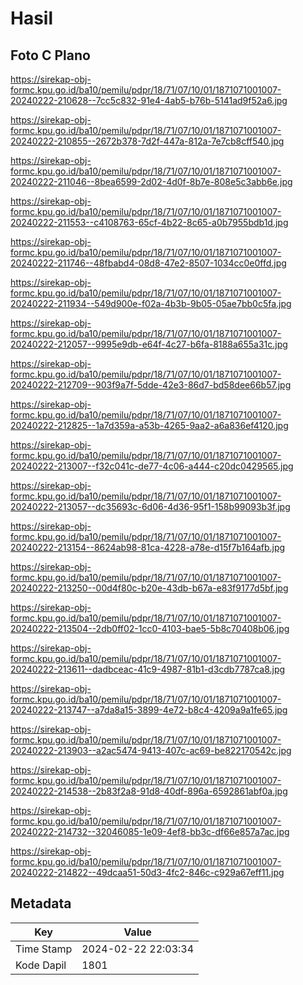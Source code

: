 # Hasil

## Foto C Plano

https://sirekap-obj-formc.kpu.go.id/ba10/pemilu/pdpr/18/71/07/10/01/1871071001007-20240222-210628--7cc5c832-91e4-4ab5-b76b-5141ad9f52a6.jpg

https://sirekap-obj-formc.kpu.go.id/ba10/pemilu/pdpr/18/71/07/10/01/1871071001007-20240222-210855--2672b378-7d2f-447a-812a-7e7cb8cff540.jpg

https://sirekap-obj-formc.kpu.go.id/ba10/pemilu/pdpr/18/71/07/10/01/1871071001007-20240222-211046--8bea6599-2d02-4d0f-8b7e-808e5c3abb6e.jpg

https://sirekap-obj-formc.kpu.go.id/ba10/pemilu/pdpr/18/71/07/10/01/1871071001007-20240222-211553--c4108763-65cf-4b22-8c65-a0b7955bdb1d.jpg

https://sirekap-obj-formc.kpu.go.id/ba10/pemilu/pdpr/18/71/07/10/01/1871071001007-20240222-211746--48fbabd4-08d8-47e2-8507-1034cc0e0ffd.jpg

https://sirekap-obj-formc.kpu.go.id/ba10/pemilu/pdpr/18/71/07/10/01/1871071001007-20240222-211934--549d900e-f02a-4b3b-9b05-05ae7bb0c5fa.jpg

https://sirekap-obj-formc.kpu.go.id/ba10/pemilu/pdpr/18/71/07/10/01/1871071001007-20240222-212057--9995e9db-e64f-4c27-b6fa-8188a655a31c.jpg

https://sirekap-obj-formc.kpu.go.id/ba10/pemilu/pdpr/18/71/07/10/01/1871071001007-20240222-212709--903f9a7f-5dde-42e3-86d7-bd58dee66b57.jpg

https://sirekap-obj-formc.kpu.go.id/ba10/pemilu/pdpr/18/71/07/10/01/1871071001007-20240222-212825--1a7d359a-a53b-4265-9aa2-a6a836ef4120.jpg

https://sirekap-obj-formc.kpu.go.id/ba10/pemilu/pdpr/18/71/07/10/01/1871071001007-20240222-213007--f32c041c-de77-4c06-a444-c20dc0429565.jpg

https://sirekap-obj-formc.kpu.go.id/ba10/pemilu/pdpr/18/71/07/10/01/1871071001007-20240222-213057--dc35693c-6d06-4d36-95f1-158b99093b3f.jpg

https://sirekap-obj-formc.kpu.go.id/ba10/pemilu/pdpr/18/71/07/10/01/1871071001007-20240222-213154--8624ab98-81ca-4228-a78e-d15f7b164afb.jpg

https://sirekap-obj-formc.kpu.go.id/ba10/pemilu/pdpr/18/71/07/10/01/1871071001007-20240222-213250--00d4f80c-b20e-43db-b67a-e83f9177d5bf.jpg

https://sirekap-obj-formc.kpu.go.id/ba10/pemilu/pdpr/18/71/07/10/01/1871071001007-20240222-213504--2db0ff02-1cc0-4103-bae5-5b8c70408b06.jpg

https://sirekap-obj-formc.kpu.go.id/ba10/pemilu/pdpr/18/71/07/10/01/1871071001007-20240222-213611--dadbceac-41c9-4987-81b1-d3cdb7787ca8.jpg

https://sirekap-obj-formc.kpu.go.id/ba10/pemilu/pdpr/18/71/07/10/01/1871071001007-20240222-213747--a7da8a15-3899-4e72-b8c4-4209a9a1fe65.jpg

https://sirekap-obj-formc.kpu.go.id/ba10/pemilu/pdpr/18/71/07/10/01/1871071001007-20240222-213903--a2ac5474-9413-407c-ac69-be822170542c.jpg

https://sirekap-obj-formc.kpu.go.id/ba10/pemilu/pdpr/18/71/07/10/01/1871071001007-20240222-214538--2b83f2a8-91d8-40df-896a-6592861abf0a.jpg

https://sirekap-obj-formc.kpu.go.id/ba10/pemilu/pdpr/18/71/07/10/01/1871071001007-20240222-214732--32046085-1e09-4ef8-bb3c-df66e857a7ac.jpg

https://sirekap-obj-formc.kpu.go.id/ba10/pemilu/pdpr/18/71/07/10/01/1871071001007-20240222-214822--49dcaa51-50d3-4fc2-846c-c929a67eff11.jpg


## Metadata

| Key        | Value               |
| ---------- | ------------------- |
| Time Stamp | 2024-02-22 22:03:34 |
| Kode Dapil | 1801                |



